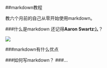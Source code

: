 ##markdown教程

教六个月前的自己从零开始使用markdown。

###什么是markdown
还记得**Aaron Swartz**么？

![](http://upload.wikimedia.org/wikipedia/commons/thumb/b/bf/Aaron_Swartz_at_Boston_Wikipedia_Meetup%2C_2009-08-18.jpg/440px-Aaron_Swartz_at_Boston_Wikipedia_Meetup%2C_2009-08-18.jpg)



###markdown有什么优点






###如何写markdown？
###...